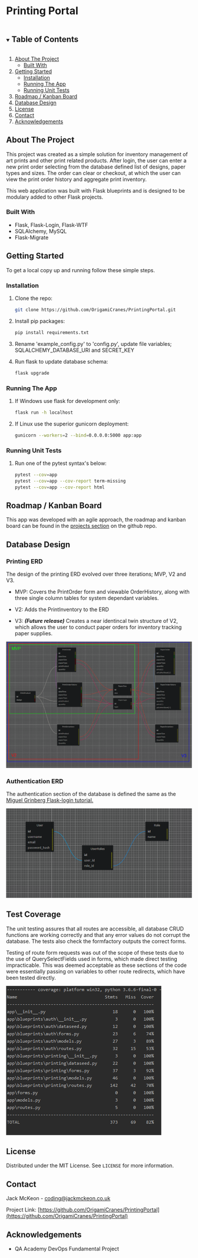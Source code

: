 <!-- PRINTING PORTAL -->
# Printing Portal

<!-- TABLE OF CONTENTS -->
<details open="open">
  <summary><h2 style="display: inline-block">Table of Contents</h2></summary>
  <ol>
    <li>
      <a href="#about-the-project">About The Project</a>
      <ul>
        <li><a href="#built-with">Built With</a></li>
      </ul>
    </li>
    <li>
      <a href="#getting-started">Getting Started</a>
      <ul>
        <li><a href="#installation">Installation</a></li>
        <li><a href="#installation">Running The App</a></li>
        <li><a href="#installation">Running Unit Tests</a></li>
      </ul>
    </li>
    <li><a href="#roadmap">Roadmap / Kanban Board</a></li>
    <li><a href="#roadmap">Database Design</a></li>
    <li><a href="#license">License</a></li>
    <li><a href="#contact">Contact</a></li>
    <li><a href="#acknowledgements">Acknowledgements</a></li>
  </ol>
</details>



<!-- ABOUT THE PROJECT -->
## About The Project

This project was created as a simple solution for inventory management of art prints and other print related products. 
After login, the user can enter a new print order selecting from the database defined list of designs, paper types and sizes. The order can clear or checkout, at which the user can view the print order history and aggregate print inventory.

This web application was built with Flask blueprints and is designed to be modulary added to other Flask projects.



### Built With

* Flask, Flask-Login, Flask-WTF
* SQLAlchemy, MySQL
* Flask-Migrate



<!-- GETTING STARTED -->
## Getting Started

To get a local copy up and running follow these simple steps.

### Installation

1. Clone the repo:
   ```sh
   git clone https://github.com/OrigamiCranes/PrintingPortal.git
   ```
2. Install pip packages:
   ```sh
   pip install requirements.txt
   ```
3. Rename 'example_config.py' to 'config.py', update file variables; SQLALCHEMY_DATABASE_URI and SECRET_KEY
 
4. Run flask to update database schema:
   ```sh
   flask upgrade
   ```

### Running The App

1. If Windows use flask for development only:
    ```sh
   flask run -h localhost
   ```
2. If Linux use the superior gunicorn deployment:
   ```sh
   gunicorn --workers=2 --bind=0.0.0.0:5000 app:app
   ```
### Running Unit Tests

1. Run one of the pytest syntax's below:
   ```sh
   pytest --cov=app
   pytest --cov=app --cov-report term-missing
   pytest --cov=app --cov-report html
   ```

<!-- ROADMAP -->
## Roadmap / Kanban Board

This app was developed with an agile approach, the roadmap and kanban board can be found in the 
[projects section](https://github.com/OrigamiCranes/PrintingPortal/projects/1) on the github repo.

<!-- DATABASE DESIGN -->
## Database Design

### Printing ERD

The design of the printing ERD evolved over three iterations; MVP, V2 and V3. 

* MVP: Covers the PrintOrder form and viewable OrderHistory, along with three single column tables for system dependant variables.

* V2: Adds the PrintInventory to the ERD

* V3: **_(Future release)_** Creates a near identincal twin structure of V2, which allows the user to conduct paper orders for inventory tracking paper supplies. 

![Database ERD](./readme/databaseERD.png "Database ERD")


### Authentication ERD

The authentication section of the database is defined the same as the [Miguel Grinberg Flask-login tutorial.](https://blog.miguelgrinberg.com/post/the-flask-mega-tutorial-part-v-user-logins)

![Database ERD](./readme/authERD.png "Database ERD")


<!-- TEST COVERAGE -->
## Test Coverage
The unit testing assures that all routes are accessible, all database CRUD functions are working correctly and that any error values do not corrupt the database. The tests also check the formfactory outputs the correct forms.

Testing of route form requests was out of the scope of these tests due to the use of QuerySelectFields used in forms, which made direct testing impracticable. This was deemed acceptable as these sections of the code were essentially passing on variables to other route redirects, which have been tested directly.
 

![Test Coverage](./readme/coverage.png "Database ERD")


<!-- LICENSE -->
## License

Distributed under the MIT License. See `LICENSE` for more information.



<!-- CONTACT -->
## Contact

Jack McKeon - coding@jackmckeon.co.uk

Project Link: [https://github.com/OrigamiCranes/PrintingPortal](https://github.com/OrigamiCranes/PrintingPortal)



<!-- ACKNOWLEDGEMENTS -->
## Acknowledgements

* QA Academy DevOps Fundamental Project

